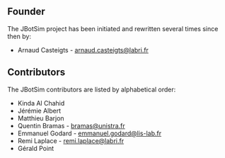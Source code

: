 
## Founder
The JBotSim project has been initiated and rewritten several times since then by: 
* Arnaud Casteigts - arnaud.casteigts@labri.fr

## Contributors
The JBotSim contributors are listed by alphabetical order:

* Kinda Al Chahid
* Jérémie Albert
* Matthieu Barjon
* Quentin Bramas - bramas@unistra.fr
* Emmanuel Godard - emmanuel.godard@lis-lab.fr
* Remi Laplace - remi.laplace@labri.fr
* Gérald Point

